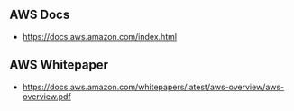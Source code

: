 ## AWS Docs

- https://docs.aws.amazon.com/index.html

## AWS Whitepaper

- https://docs.aws.amazon.com/whitepapers/latest/aws-overview/aws-overview.pdf

